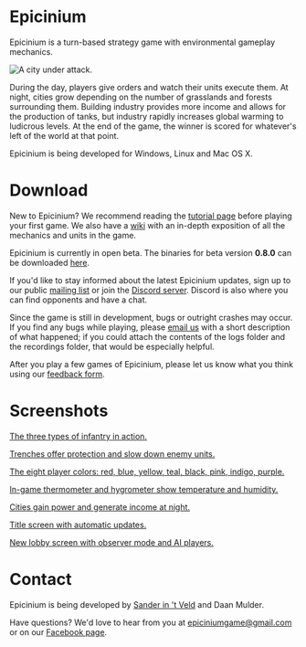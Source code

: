 # Epicinium

Epicinium is a turn-based strategy game with environmental gameplay mechanics.

![A city under attack.](https://i.imgur.com/fXbuIBB.gif "A city under attack.")

During the day, players give orders and watch their units execute them.
At night, cities grow depending on the number of grasslands and forests surrounding them.
Building industry provides more income and allows for the production of tanks,
but industry rapidly increases global warming to ludicrous levels.
At the end of the game, the winner is scored for whatever's left of the world at that point.

Epicinium is being developed for Windows, Linux and Mac OS X.


# Download

New to Epicinium? We recommend reading the [tutorial page](Tutorial.md) before playing your first game.
We also have a [wiki](https://github.com/SLiV9/epicinium/wiki) with an in-depth exposition of all the mechanics and units in the game.

Epicinium is currently in open beta. The binaries for beta version **0.8.0** can be downloaded [here](https://github.com/SLiV9/epicinium/releases/latest).

If you'd like to stay informed about the latest Epicinium updates, sign up to our public [mailing list](https://groups.google.com/forum/#!forum/epicinium) or join the [Discord server](https://discord.gg/XktTKrH).
Discord is also where you can find opponents and have a chat.

Since the game is still in development, bugs or outright crashes may occur. If you find any bugs while playing, please [email us](epiciniumgame@gmail.com) with a short description of what happened; if you could attach the contents of the logs folder and the recordings folder, that would be especially helpful.

After you play a few games of Epicinium, please let us know what you think using our [feedback form](https://goo.gl/forms/dBinPxt1hR2tnufq1).


# Screenshots

[The three types of infantry in action.](https://i.imgur.com/Ksnyybe.gif "The three types of infantry in action.")

[Trenches offer protection and slow down enemy units.](https://i.imgur.com/NJ8XnRm.gif "Trenches offer protection and slow down enemy units.")

[The eight player colors: red, blue, yellow, teal, black, pink, indigo, purple.](https://i.imgur.com/uIy8fA0.png "The eight player colors: red, blue, yellow, teal, black, pink, indigo, purple.")

[In-game thermometer and hygrometer show temperature and humidity.](https://i.imgur.com/dfVCk0q.gif "In-game thermometer and hygrometer show temperature and humidity.")

[Cities gain power and generate income at night.](https://i.imgur.com/I6T3yXM.gif "Cities gain power and generate income at night.")

[Title screen with automatic updates.](https://i.imgur.com/pCW6LLS.gif "Title screen with automatic updates.")

[New lobby screen with observer mode and AI players.](https://i.imgur.com/uJZQcmY.gif "New lobby screen with observer mode and AI players.")


# Contact

Epicinium is being developed by [Sander in 't Veld](https://twitter.com/sanderintveld) and Daan Mulder.

Have questions?
We'd love to hear from you at [epiciniumgame@gmail.com](mailto:epiciniumgame@gmail.com) or on our [Facebook page](https://www.facebook.com/Epicinium-287091698447694/).
